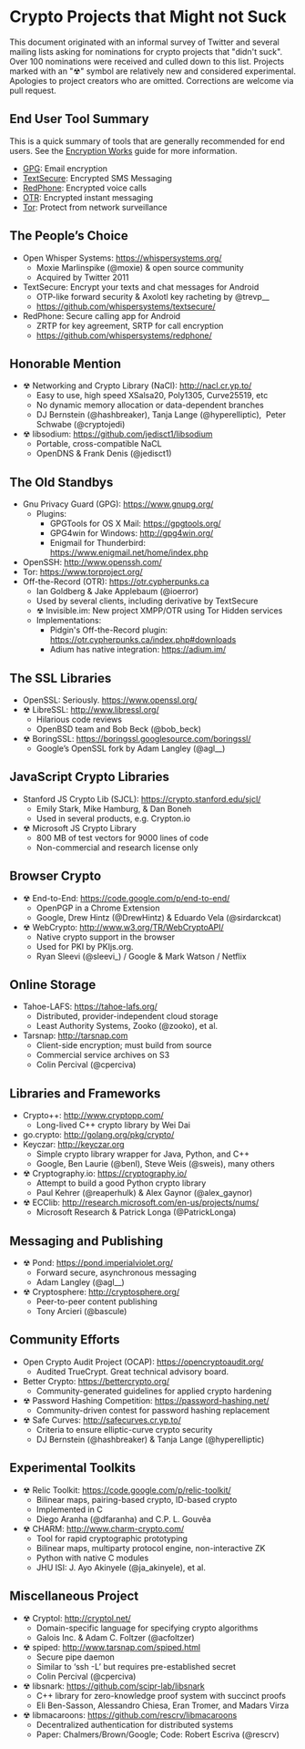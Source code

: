 Crypto Projects that Might not Suck
===================================

This document originated with an informal survey of Twitter and several mailing lists asking for nominations for crypto projects that "didn't suck". Over 100 nominations were received and culled down to this list. Projects marked with an "☢" symbol are relatively new and considered experimental. Apologies to project creators who are omitted. Corrections are welcome via pull request.


End User Tool Summary
---------------------
This is a quick summary of tools that are generally recommended for end users. See the [Encryption Works](https://pressfreedomfoundation.org/encryption-works) guide for more information.

* [GPG](https://www.gnupg.org/): Email encryption
* [TextSecure](https://github.com/whispersystems/textsecure/): Encrypted SMS Messaging
* [RedPhone](https://github.com/whispersystems/redphone/): Encrypted voice calls
* [OTR](https://otr.cypherpunks.ca/): Encrypted instant messaging
* [Tor](https://www.torproject.org/): Protect from network surveillance

The People’s Choice
-------------------
* Open Whisper Systems: https://whispersystems.org/
    * Moxie Marlinspike (@moxie) & open source community
    * Acquired by Twitter 2011
* TextSecure: Encrypt your texts and chat messages for Android
    * OTP-like forward security & Axolotl key racheting by @trevp__
    * https://github.com/whispersystems/textsecure/
* RedPhone: Secure calling app for Android
    * ZRTP for key agreement, SRTP for call encryption
    * https://github.com/whispersystems/redphone/

Honorable Mention
-----------------
* ☢ Networking and Crypto Library (NaCl): http://nacl.cr.yp.to/
    * Easy to use, high speed XSalsa20, Poly1305, Curve25519, etc
    * No dynamic memory allocation or data-dependent branches
    * DJ Bernstein (@hashbreaker), Tanja Lange (@hyperelliptic),  Peter Schwabe (@cryptojedi)
* ☢ libsodium: https://github.com/jedisct1/libsodium
    * Portable, cross-compatible NaCL
    * OpenDNS & Frank Denis (@jedisct1)

The Old Standbys
----------------
* Gnu Privacy Guard (GPG): https://www.gnupg.org/
    * Plugins:
        * GPGTools for OS X Mail: https://gpgtools.org/
        * GPG4win for Windows: http://gpg4win.org/
        * Enigmail for Thunderbird: https://www.enigmail.net/home/index.php
* OpenSSH: http://www.openssh.com/
* Tor: https://www.torproject.org/
* Off-the-Record (OTR): https://otr.cypherpunks.ca
    * Ian Goldberg & Jake Applebaum (@ioerror)
    * Used by several clients, including derivative by TextSecure
    * ☢ Invisible.im: New project XMPP/OTR using Tor Hidden services
    * Implementations:
        * Pidgin's Off-the-Record plugin: https://otr.cypherpunks.ca/index.php#downloads
        * Adium has native integration: https://adium.im/

The SSL Libraries
-----------------
* OpenSSL: Seriously. https://www.openssl.org/
* ☢ LibreSSL: http://www.libressl.org/
    * Hilarious code reviews
    * OpenBSD team and Bob Beck (@bob_beck)
* ☢ BoringSSL: https://boringssl.googlesource.com/boringssl/
    * Google’s OpenSSL fork by Adam Langley (@agl__)

JavaScript Crypto Libraries
---------------------------
* Stanford JS Crypto Lib (SJCL): https://crypto.stanford.edu/sjcl/
    * Emily Stark, Mike Hamburg, & Dan Boneh
    * Used in several products, e.g. Crypton.io
* ☢ Microsoft JS Crypto Library
    * 800 MB of test vectors for 9000 lines of code
    * Non-commercial and research license only

Browser Crypto
--------------
* ☢ End-to-End: https://code.google.com/p/end-to-end/
    * OpenPGP in a Chrome Extension
    * Google, Drew Hintz (@DrewHintz) & Eduardo Vela (@sirdarckcat)
* ☢ WebCrypto: http://www.w3.org/TR/WebCryptoAPI/
    * Native crypto support in the browser
    * Used for PKI by PKIjs.org.
    * Ryan Sleevi (@sleevi_) / Google & Mark Watson / Netflix

Online Storage
--------------
* Tahoe-LAFS: https://tahoe-lafs.org/
    * Distributed, provider-independent cloud storage
    * Least Authority Systems, Zooko (@zooko), et al.
* Tarsnap: http://tarsnap.com
    * Client-side encryption; must build from source
    * Commercial service archives on S3
    * Colin Percival (@cperciva)

Libraries and Frameworks
------------------------

* Crypto++: http://www.cryptopp.com/
    * Long-lived C++ crypto library by Wei Dai
* go.crypto: http://golang.org/pkg/crypto/
* Keyczar: http://keyczar.org
    * Simple crypto library wrapper for Java, Python, and C++
    * Google, Ben Laurie (@benl), Steve Weis (@sweis), many others
* ☢ Cryptography.io: https://cryptography.io/
    * Attempt to build a good Python crypto library
    * Paul Kehrer (@reaperhulk) & Alex Gaynor (@alex_gaynor)
* ☢ ECClib: http://research.microsoft.com/en-us/projects/nums/
    * Microsoft Research & Patrick Longa (@PatrickLonga)

Messaging and Publishing
------------------------
* ☢ Pond: https://pond.imperialviolet.org/ 
    * Forward secure, asynchronous messaging
    * Adam Langley (@agl__)
* ☢ Cryptosphere: http://cryptosphere.org/
    * Peer-to-peer content publishing
    * Tony Arcieri (@bascule)

Community Efforts
-----------------
* Open Crypto Audit Project (OCAP): https://opencryptoaudit.org/
    * Audited TrueCrypt. Great technical advisory board.
* Better Crypto: https://bettercrypto.org/
    * Community-generated guidelines for applied crypto hardening
* ☢ Password Hashing Competition: https://password-hashing.net/
    * Community-driven contest for password hashing replacement
* ☢ Safe Curves: http://safecurves.cr.yp.to/
    * Criteria to ensure elliptic-curve crypto security
    * DJ Bernstein (@hashbreaker) & Tanja Lange (@hyperelliptic)

Experimental Toolkits
---------------------
* ☢ Relic Toolkit: https://code.google.com/p/relic-toolkit/
    * Bilinear maps, pairing-based crypto, ID-based crypto
    * Implemented in C
    * Diego Aranha (@dfaranha) and C.P. L. Gouvêa
* ☢ CHARM: http://www.charm-crypto.com/
    * Tool for rapid cryptographic prototyping
    * Bilinear maps, multiparty protocol engine, non-interactive ZK
    * Python with native C modules
    * JHU ISI: J. Ayo Akinyele (@ja_akinyele), et al.

Miscellaneous Project
---------------------
* ☢ Cryptol: http://cryptol.net/
    * Domain-specific language for specifying crypto algorithms
    * Galois Inc. & Adam C. Foltzer (@acfoltzer)
* ☢ spiped: http://www.tarsnap.com/spiped.html
    * Secure pipe daemon
    * Similar to ‘ssh -L’ but requires pre-established secret
    * Colin Percival (@cperciva)
* ☢ libsnark: https://github.com/scipr-lab/libsnark
    * C++ library for zero-knowledge proof system with succinct proofs
    * Eli Ben-Sasson, Alessandro Chiesa, Eran Tromer, and Madars Virza
* ☢ libmacaroons: https://github.com/rescrv/libmacaroons
    * Decentralized authentication for distributed systems
    * Paper: Chalmers/Brown/Google; Code: Robert Escriva (@rescrv)

